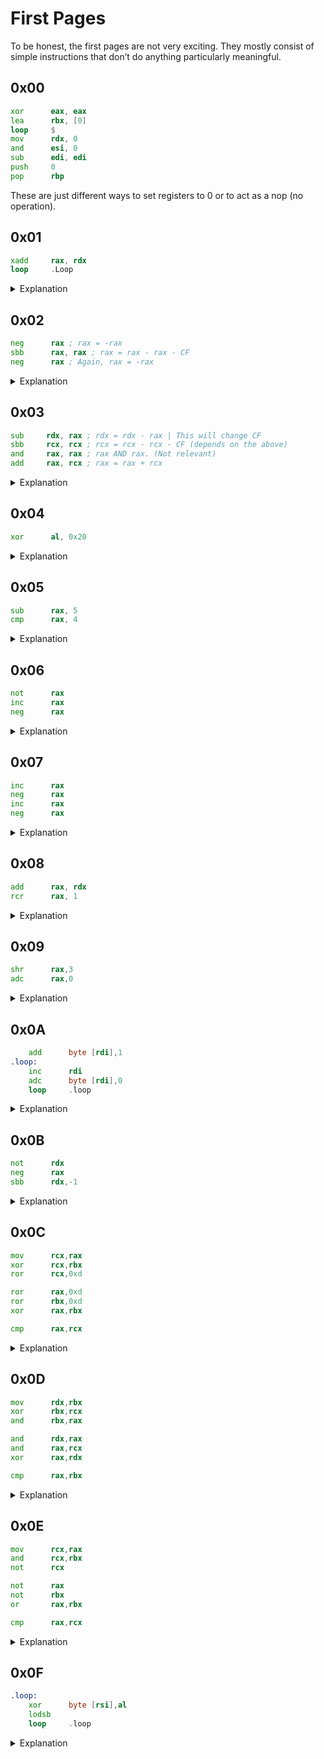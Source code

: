 # First Pages

To be honest, the first pages are not very exciting. They mostly consist of simple instructions that don’t do anything particularly meaningful.

## 0x00
```asm
xor      eax, eax
lea      rbx, [0]
loop     $
mov      rdx, 0
and      esi, 0
sub      edi, edi
push     0
pop      rbp
```

These are just different ways to set registers to 0 or to act as a nop (no operation).

## 0x01
```asm
xadd     rax, rdx
loop     .Loop
```

<details>
<summary>Explanation</summary>  
<hr>

This introduces a simple loop and the `xadd` instruction, which swaps and adds values between two registers.

</details>

## 0x02
```asm
neg      rax ; rax = -rax
sbb      rax, rax ; rax = rax - rax - CF
neg      rax ; Again, rax = -rax
```

<details>
<summary>Explanation</summary>  
<hr>

This sequence might look cryptic at first, but it essentially sets the `rax` register to either 0 or -1, depending on its initial value.

`sbb rax, rax`: Subtracts rax from itself, considering the `carry flag (CF)`. The result will be:
- 0 if `rax` was initially 0.
- -1 if `rax` was non-zero.

`neg rax`: Negates `rax` again, effectively flipping the result back.

### Final Result:
If `rax` starts as 0, the final result is 0.
If `rax` starts as any non-zero value, the final result is 1.
This is a clever trick for normalizing a value to 0 or 1, which can be useful for conditional logic or boolean-like operations in assembly.

#### Explanation: rax = 0
```asm
; rax = 0
neg      rax ; rax = 0
; CF = 0 because 0 is not negative
sbb      rax, rax ; rax = rax - rax - CF = 0 - (0) - 0 = 0.
neg      rax ; rax = 0
```
#### Explanation: rax = 2
```asm
; rax = 2
neg      rax ; rax = -2
; CF = 1 because -2 is negative
sbb      rax, rax ; rax = -2 - (-2) - 1 = -1
neg      rax ; rax = -(-1) = 1
```

As you can see, the result is always 1 or 0.

</details>

## 0x03
```asm
sub     rdx, rax ; rdx = rdx - rax | This will change CF
sbb     rcx, rcx ; rcx = rcx - rcx - CF (depends on the above)
and     rax, rax ; rax AND rax. (Not relevant)
add     rax, rcx ; rax = rax + rcx
```

<details>
<summary>Explanation</summary>  
<hr>

This code manipulates registers and uses the `Carry Flag (CF)` to influence the result. The key operation is `sbb rcx, rcx`, which sets `rcx` to `0` if `CF = 0`, or `-1` if `CF = 1`. The `and rax, rax` does not alter the value of `rax` but updates processor flags (irrelevant here). Finally, `rax` is adjusted by adding `rcx`. Depending on the initial values and the state of `CF`, the result can vary. In this example, `CF = 0`, so the code normalizes `rcx` to `0`, leaving `rax` unchanged.

```asm
; rdx = 10
; rax = 5
; rcx = 3

sub     rdx, rax ; rdx = rdx(10) - rax(5) = 5 | CF = 0
sbb     rcx, rcx ; rcx = rcx(3) - rcx(3) - CF(0) = 0
and     rax, rax ; rax AND rax. (Not relevant)
add     rax, rcx ; rax = rax(5) + rcx(0)

; rdx = 5
; rax = 5
; rcx = 0
```

</details>

## 0x04
```asm
xor      al, 0x20
```

<details>
<summary>Explanation</summary>  
<hr>

Swap between Uppercase and Lowercase letters. Use `0x20` because in binary it is `0010 0000`, which has a `1` in the 5th bit. That bit is relevant for the Uppercase/Lowercase swap.

```asm
; al   = 0100 0001 = 'A'
; 0x20 = 0010 0000
xor al, 0x20
; al   = 0110 0001 = 'a'
```

```asm
; al   = 0110 0001 = 'a'
; 0x20 = 0010 0000
xor al, 0x20
; al   = 0100 0001 = 'A'
```

</details>

## 0x05
```asm
sub      rax, 5
cmp      rax, 4
```

<details>
<summary>Explanation</summary>  
<hr>

```asm
sub      rax, 5 ; rax = rax - 5
cmp      rax, 4 ; rax == 4 ? ZF = 1 : ZF = 0
```

</details>

## 0x06
```asm
not      rax
inc      rax
neg      rax
```

<details>
<summary>Explanation</summary>  
<hr>

This sequence might look complex, but in reality, it restores the original value of `rax`.
- Invert all bits.
- Increment by 1.
- Negate rax (multiply by -1).

```asm
; rax = 0000 0101 = 5

not      rax          ; Invert all bits
; rax = 1111 1010 = -6 (two's complement representation)

inc      rax          ; Increment by 1
; rax = 1111 1011 = -5

neg      rax          ; Negate rax (multiply by -1)
; rax = 0000 0101 = 5
```

Final result: `rax` remains unchanged.

</details>

## 0x07
```asm
inc      rax
neg      rax
inc      rax
neg      rax
```

<details>
<summary>Explanation</summary>  
<hr>

Similar to the previous one, but with extra steps.

```asm
; rax = 5
inc      rax ; Increment by 1. rax = 6
neg      rax ; Negate rax. rax = -6
inc      rax ; Increment by 1. rax = -5
neg      rax ; Negate rax. rax = 5
```

Final result: `rax` remains unchanged.

</details>

## 0x08
```asm
add      rax, rdx
rcr      rax, 1
```

<details>    
<summary>Explanation</summary>  
<hr>

Rotates `rax` right by 1 bit through CF. Changing CF to LSB, MSB to CF, and the remaining bits shift to the right.

```asm
; rax = 5 (0000 0101)
; rdx = 4 (0000 0100)
add      rax, rdx ; rax = rax + rdx = 9 (0000 1001)

; rax = 9 (0000 1001)
rcr      rax, 1
; rcr rotates rax right by 1 bit through CF:
; LSB (1) moves to CF, and CF (0) moves to MSB.
; Final rax = 4 (1000 0100), CF = 1
```

</details>

## 0x09

```asm
shr      rax,3
adc      rax,0
```

<details>    
<summary>Explanation</summary>  
<hr>

`shr` shifts the bits of the register to the right by 3, the third bit moved go to `CF`. Then, `adc` its the same as `add` but with carry, so if the value of `CF` is 1 it adds 1 to the result of sum.

```asm
; rax = 12(0000 1100)
shr      rax,3
; rax = 1(0000 0001)
adc      rax,0 ; rax = rax(1) + 0 + CF(1)
; rax = 2(0000 0010)
```

</details>

## 0x0A

```asm
    add      byte [rdi],1
.loop:
    inc      rdi
    adc      byte [rdi],0
    loop     .loop
```

<details>    
<summary>Explanation</summary>  
<hr>

Start by adding 1 to the byte at the address pointed to by `rdi`. Then, a loop runs for i iterations (`rcx`), during which the carry flag(`CF`) is added to the next byte in memory

```asm
; rcx = 3
; rdi = **memory position**

    add      byte [rdi],1 ;  Add 1 to the byte at [rdi], update Carry Flag (CF) if overflow occurs
.loop:
    inc      rdi ; Next byte
    adc      byte [rdi],0 ; Add 0 + CF state. Restore CF to 0
    loop     .loop ; Decrement rcx and jump to .loop if rcx > 0

; 3 iterations
```

</details>

## 0x0B

```asm
not      rdx
neg      rax
sbb      rdx,-1
```

<details>    
<summary>Explanation</summary>  
<hr>

Start by taking the bitwise NOT of `rdx`, flipping all bits. Then, negate `rax` by taking its two's complement (inverting the bits and adding 1). Finally, subtract -1 from `rdx` using `sbb`, which also accounts for the state of the carry flag (`CF`).

```asm
; rax = 01000
; rdx = 01000
; CF = 0 

not      rdx ; rdx = 10111
neg      rax ; rax = 11000 
sbb      rdx, -1 ; 10111 - (-1) - CF = 11000
```

</details>

## 0x0C
```asm
mov      rcx,rax
xor      rcx,rbx
ror      rcx,0xd

ror      rax,0xd
ror      rbx,0xd
xor      rax,rbx

cmp      rax,rcx
```

<details>
<summary>Explanation</summary>  
<hr>

A bit of a strange one. This code operates on `rax` and `rcx` by performing an XOR operation against `rbx` and rotating 13 bits to the right.

In the case of `rcx`, XOR is performed against `rbx` first, followed by the rotation. In the case of `rax`, the rotation comes first, followed by an XOR with the rotated `rbx`.

```asm

mov      rcx,rax ; Equal rcx and rax

xor      rcx,rbx ; RCX: XOR against rbx
ror      rcx,0xd ; RCX: Rotate 13 bits

ror      rax,0xd ; RAX: Rotate 13 bits
ror      rbx,0xd ; rbx rotation to equal result
xor      rax,rbx ; RAX: XOR against rbx

cmp      rax,rcx ; Compare RCX AND RAX
```
</details>

## 0x0D

```asm
mov      rdx,rbx
xor      rbx,rcx
and      rbx,rax

and      rdx,rax
and      rax,rcx
xor      rax,rdx

cmp      rax,rbx
```

<details>
<summary>Explanation</summary>  
<hr>

Performs a series of bitwise operations on registers (`rdx`, `rbx`, `rax`, and `rcx`).Finally, compares the final values of `rax` and `rbx`.

- `mov rdx, rbx`: copies the value of `rbx` into `rdx`, preserving the original value of `rbx` for later use.

- `xor rbx, rcx`: performs a bitwise XOR between `rbx` and `rcx`, storing the result in `rbx`.

- `and rbx, rax`:Performs a bitwise AND between `rbx` (result of the XOR) and `rax`, storing the result in `rbx`. This filters `rbx` to keep only the bits that are 1 in both `rbx` and `rax`.

- `and  rdx, rax`: Filters the original value of `rbx` (stored in `rdx`) by performing a bitwise AND with `rax`.

- `and rax, rcx`: Filters `rax` by performing a bitwise AND with `rcx`.

- `xor rax, rdx`: Performs a bitwise XOR between the new value of `rax` and `rdx`.

- `cmp rax, rbx`: Compares the final values of `rax` and `rbx`. The result affects the processor's flags, potentially influencing subsequent conditional instructions.

The important thing about this is that `rax` and `rbx` are the same at the end. I wrote a code where you can compile and check it yourself

```asm
section .data
    msg_equal db "They are equal", 10 ; Message for equality with a newline
    len_equal equ $ - msg_equal

    msg_not_equal db "They are not equal", 10 ; Message for inequality with a newline
    len_not_equal equ $ - msg_not_equal

section .bss
    ; Section for uninitialized data (if needed)

section .text
    global _start

_start:
    ; Declare variables (simulated with registers or memory)
    mov eax, 0x3F ; Variable Z (example)
    mov ebx, 0x5A ; Variable X (example)
    mov ecx, 0x1C ; Variable Y (example)

    ; Logical operations
    mov edx, ebx         ; edx = X
    xor ebx, ecx         ; ebx = X XOR Y
    and ebx, eax         ; ebx = (X XOR Y) AND Z

    and edx, eax         ; edx = X AND Z
    and eax, ecx         ; eax = Z AND Y
    xor eax, edx         ; eax = (Z AND Y) XOR (X AND Z)

    ; Compare eax and ebx
    cmp eax, ebx         ; Are they equal?
    je print_equal       ; Jump if equal

print_not_equal:
    mov eax, 4           ; Syscall: write
    mov ebx, 1           ; File descriptor: stdout
    mov ecx, msg_not_equal ; Message
    mov edx, len_not_equal ; Message length
    int 0x80             ; Call kernel
    jmp exit             ; Exit program

print_equal:
    mov eax, 4           ; Syscall: write
    mov ebx, 1           ; File descriptor: stdout
    mov ecx, msg_equal   ; Message
    mov edx, len_equal   ; Message length
    int 0x80             ; Call kernel

exit:
    mov eax, 1           ; Syscall: exit
    xor ebx, ebx         ; Exit code 0
    int 0x80             ; Call kernel
```

</details>

## 0x0E
```asm
mov      rcx,rax
and      rcx,rbx
not      rcx

not      rax
not      rbx
or       rax,rbx

cmp      rax,rcx
```
<details>
<summary>Explanation</summary>  
<hr>
This snippet involves some cool bitwise operations like NOT, AND, and OR, ending with a comparison.


`mov rcx, rax`: Copies the value of `rax` into `rcx`.

`and rcx, rbx`: Performs a bitwise AND between `rcx` (copy of `rax`) and `rbx`, storing the result in `rcx`.

`not rcx`: Inverts all the bits of `rcx`.

`not rax`: Inverts all the bits of `rax`.

`not rbx`: Inverts all the bits of `rbx`.

`or rax, rbx`: Performs a bitwise OR between `rax` and `rbx`, storing the result in `rax`. The result has 1 in every bit position where either `rax` or `rbx` is 1.

`cmp rax, rcx`: Compares the final values of `rax` and `rcx`, setting the processor flags for a potential conditional branch.

</details>

## 0x0F
```asm
.loop:
    xor      byte [rsi],al
    lodsb
    loop     .loop
```

<details>
<summary>Explanation</summary>  
<hr>

This code loops through a series of bytes in memory, applying an XOR with the al register to each byte:

- `xor byte [rsi], al`: Bitwise XOR the byte at memory [rsi] with al (the low byte of rax), storing the result back into [rsi].
- `lodsb`: Load the next byte from [rsi] into al, incrementing rsi automatically (assuming the direction flag is clear).
- `loop .loop`: Decrement rcx, and if it's not zero, jump back to .loop.

As each byte is processed, the result at `[rsi]` is altered by `XOR` with `al`. This can be a method of simple encryption/decryption if the same key (`al`) is used.

</details>